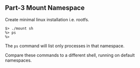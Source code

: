 ## Part-3  Mount Namespace

Create minimal linux installation i.e. rootfs.
```
$> ./mount sh
%> ps
%> 
```
The ```ps``` command will list only processes in that namespace.

Compare these commands to a different shell, running on default namespaces.

